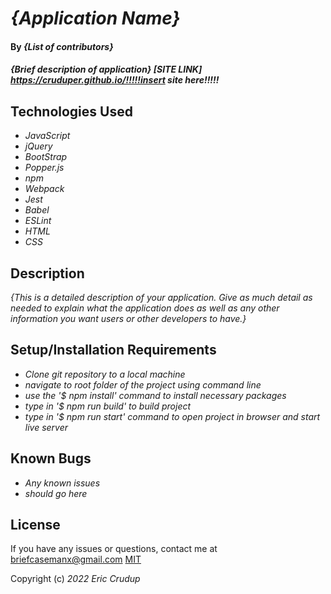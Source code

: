 # _{Application Name}_

#### By _**{List of contributors}**_

#### _{Brief description of application} [SITE LINK] https://cruduper.github.io/!!!!!insert site here!!!!!_

## Technologies Used

* _JavaScript_
* _jQuery_
* _BootStrap_
* _Popper.js_
* _npm_
* _Webpack_
* _Jest_
* _Babel_
* _ESLint_
* _HTML_
* _CSS_

## Description

_{This is a detailed description of your application. Give as much detail as needed to explain what the application does as well as any other information you want users or other developers to have.}_

## Setup/Installation Requirements

* _Clone git repository to a local machine_
* _navigate to root folder of the project using command line_
* _use the '$ npm install' command to install necessary packages_
* _type in '$ npm run build' to build project_
* _type in '$ npm run start' command to open project in browser and start live server_

## Known Bugs

* _Any known issues_
* _should go here_

## License

If you have any issues or questions, contact me at briefcasemanx@gmail.com
[MIT](https://opensource.org/licenses/MIT)

Copyright (c) _2022_  _Eric Crudup_